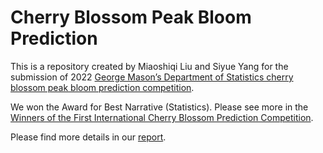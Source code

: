 # Cherry Blossom Peak Bloom Prediction

This is a repository created by Miaoshiqi Liu and Siyue Yang for the submission of 2022 [George Mason’s Department of Statistics cherry blossom peak bloom prediction competition](https://competition.statistics.gmu.edu/). 


We won the Award for Best Narrative (Statistics). Please see more in the [Winners of the First International Cherry Blossom Prediction Competition](https://competition.statistics.gmu.edu/winners-2022/).


Please find more details in our [report](https://github.com/siyueyang/peak-bloom-prediction/blob/main/Cherry_Blossom_Prediction.pdf).